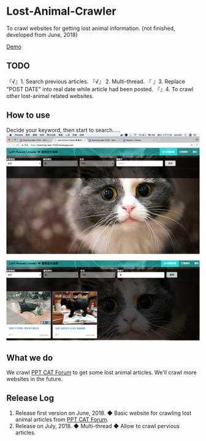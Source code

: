 # Lost-Animal-Crawler
To crawl websites for getting lost animal information. (not finished, developed from June, 2018)

[Demo](https://blooming-lake-11123.herokuapp.com/)

## TODO
『√』1. Search previous articles.
『√』 2. Multi-thread.
『 』3. Replace "POST DATE" into real date while article had been posted.
『』4. To crawl other lost-animal related websites.

## How to use

Decide your keyword, then start to search.....
![alt text](https://github.com/cutejaneii/Lost-Animal-Crawler/blob/master/img1.png)

![alt text](https://github.com/cutejaneii/Lost-Animal-Crawler/blob/master/img2.png)


## What we do
We crawl [PPT CAT Forum](https://www.ptt.cc/bbs/cat/index.html/) to get some lost animal articles. We'll crawl more websites in the future.

## Release Log
 1. Release first version on June, 2018.
    ◆ Basic website for crawling lost animal articles from [PPT CAT Forum](https://www.ptt.cc/bbs/cat/index.html/).
 2. Release on July, 2018.
    ◆ Multi-thread
    ◆ Allow to crawl pervious articles.
